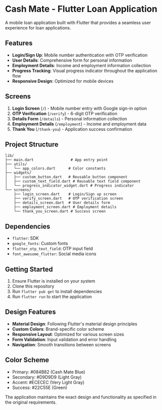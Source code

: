 # Cash Mate - Flutter Loan Application

A mobile loan application built with Flutter that provides a seamless user experience for loan applications.

## Features

- **Login/Sign Up**: Mobile number authentication with OTP verification
- **User Details**: Comprehensive form for personal information
- **Employment Details**: Income and employment information collection
- **Progress Tracking**: Visual progress indicator throughout the application flow
- **Responsive Design**: Optimized for mobile devices

## Screens

1. **Login Screen** (`/`) - Mobile number entry with Google sign-in option
2. **OTP Verification** (`/verify`) - 6-digit OTP verification
3. **Details Form** (`/details`) - Personal information collection
4. **Employment Details** (`/employment`) - Income and employment data
5. **Thank You** (`/thank-you`) - Application success confirmation

## Project Structure

```
lib/
├── main.dart                 # App entry point
├── utils/
│   └── app_colors.dart      # Color constants
├── widgets/
│   ├── custom_button.dart   # Reusable button component
│   ├── custom_text_field.dart # Reusable text field component
│   └── progress_indicator_widget.dart # Progress indicator
└── screens/
    ├── login_screen.dart    # Login/Sign up screen
    ├── verify_screen.dart   # OTP verification screen
    ├── details_screen.dart  # User details form
    ├── employment_screen.dart # Employment details
    └── thank_you_screen.dart # Success screen
```

## Dependencies

- `flutter`: SDK
- `google_fonts`: Custom fonts
- `flutter_otp_text_field`: OTP input field
- `font_awesome_flutter`: Social media icons

## Getting Started

1. Ensure Flutter is installed on your system
2. Clone this repository
3. Run `flutter pub get` to install dependencies
4. Run `flutter run` to start the application

## Design Features

- **Material Design**: Following Flutter's material design principles
- **Custom Colors**: Brand-specific color scheme
- **Responsive Layout**: Optimized for various screen sizes
- **Form Validation**: Input validation and error handling
- **Navigation**: Smooth transitions between screens

## Color Scheme

- Primary: #084B82 (Cash Mate Blue)
- Secondary: #D9D9D9 (Light Gray)
- Accent: #ECECEC (Very Light Gray)
- Success: #22C55E (Green)

The application maintains the exact design and functionality as specified in the original requirements.